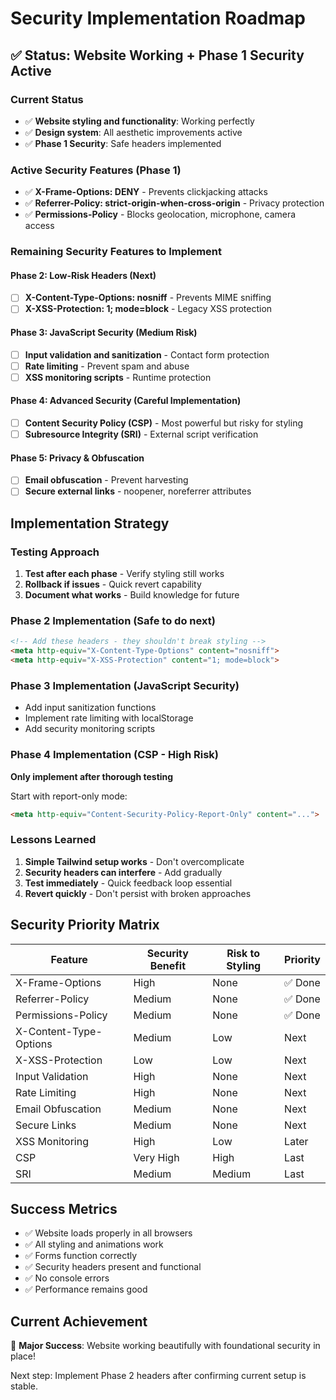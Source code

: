 # Security Implementation Roadmap

## ✅ Status: Website Working + Phase 1 Security Active

### Current Status
- ✅ **Website styling and functionality**: Working perfectly
- ✅ **Design system**: All aesthetic improvements active
- ✅ **Phase 1 Security**: Safe headers implemented

### Active Security Features (Phase 1)
- ✅ **X-Frame-Options: DENY** - Prevents clickjacking attacks
- ✅ **Referrer-Policy: strict-origin-when-cross-origin** - Privacy protection  
- ✅ **Permissions-Policy** - Blocks geolocation, microphone, camera access

### Remaining Security Features to Implement

#### Phase 2: Low-Risk Headers (Next)
- [ ] **X-Content-Type-Options: nosniff** - Prevents MIME sniffing
- [ ] **X-XSS-Protection: 1; mode=block** - Legacy XSS protection

#### Phase 3: JavaScript Security (Medium Risk)
- [ ] **Input validation and sanitization** - Contact form protection
- [ ] **Rate limiting** - Prevent spam and abuse
- [ ] **XSS monitoring scripts** - Runtime protection

#### Phase 4: Advanced Security (Careful Implementation)
- [ ] **Content Security Policy (CSP)** - Most powerful but risky for styling
- [ ] **Subresource Integrity (SRI)** - External script verification

#### Phase 5: Privacy & Obfuscation
- [ ] **Email obfuscation** - Prevent harvesting
- [ ] **Secure external links** - noopener, noreferrer attributes

## Implementation Strategy

### Testing Approach
1. **Test after each phase** - Verify styling still works
2. **Rollback if issues** - Quick revert capability
3. **Document what works** - Build knowledge for future

### Phase 2 Implementation (Safe to do next)
```html
<!-- Add these headers - they shouldn't break styling -->
<meta http-equiv="X-Content-Type-Options" content="nosniff">
<meta http-equiv="X-XSS-Protection" content="1; mode=block">
```

### Phase 3 Implementation (JavaScript Security)
- Add input sanitization functions
- Implement rate limiting with localStorage
- Add security monitoring scripts

### Phase 4 Implementation (CSP - High Risk)
**Only implement after thorough testing**

Start with report-only mode:
```html
<meta http-equiv="Content-Security-Policy-Report-Only" content="...">
```

### Lessons Learned
1. **Simple Tailwind setup works** - Don't overcomplicate
2. **Security headers can interfere** - Add gradually
3. **Test immediately** - Quick feedback loop essential
4. **Revert quickly** - Don't persist with broken approaches

## Security Priority Matrix

| Feature | Security Benefit | Risk to Styling | Priority |
|---------|------------------|-----------------|----------|
| X-Frame-Options | High | None | ✅ Done |
| Referrer-Policy | Medium | None | ✅ Done |
| Permissions-Policy | Medium | None | ✅ Done |
| X-Content-Type-Options | Medium | Low | Next |
| X-XSS-Protection | Low | Low | Next |
| Input Validation | High | None | Next |
| Rate Limiting | High | None | Next |
| Email Obfuscation | Medium | None | Next |
| Secure Links | Medium | None | Next |
| XSS Monitoring | High | Low | Later |
| CSP | Very High | High | Last |
| SRI | Medium | Medium | Last |

## Success Metrics
- ✅ Website loads properly in all browsers
- ✅ All styling and animations work
- ✅ Forms function correctly
- ✅ Security headers present and functional
- ✅ No console errors
- ✅ Performance remains good

## Current Achievement
🎉 **Major Success**: Website working beautifully with foundational security in place!

Next step: Implement Phase 2 headers after confirming current setup is stable.